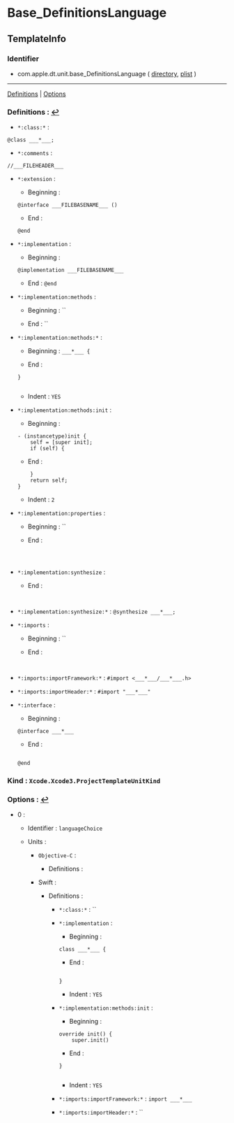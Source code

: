 # Base_DefinitionsLanguage

## TemplateInfo

### Identifier

- com.apple.dt.unit.base_DefinitionsLanguage ( [directory](/Applications/Xcode.app/Contents/Developer/Library/Xcode/Templates/Project%20Templates/Base/Base_DefinitionsLanguage.xctemplate), [plist](/Applications/Xcode.app/Contents/Developer/Library/Xcode/Templates/Project%20Templates/Base/Base_DefinitionsLanguage.xctemplate/TemplateInfo.plist) )

---
<span id="a_Definitions">[Definitions](#f_Definitions)</span> | <span id="a_Options">[Options](#f_Options)</span>

### Definitions :  <span id="f_Definitions"/>[↩](#a_Definitions)

- `*:class:*` : 

```
@class ___*___;

```

- `*:comments` : 

```
//___FILEHEADER___

```

- `*:extension` : 

	- Beginning : 

	```
	@interface ___FILEBASENAME___ ()
	
	```

	- End : 

	```
	@end
	
	```

- `*:implementation` : 

	- Beginning : 

	```
	@implementation ___FILEBASENAME___
	
	```

	- End : `@end`

- `*:implementation:methods` : 

	- Beginning : ``

	- End : ``

- `*:implementation:methods:*` : 

	- Beginning : `___*___ {`

	- End : 

	```
	}
	
	
	```

	- Indent : `YES`

- `*:implementation:methods:init` : 

	- Beginning : 

	```
	- (instancetype)init {
	    self = [super init];
	    if (self) {
	```

	- End : 

	```
	    }
	    return self;
	}
	
	```

	- Indent : `2`

- `*:implementation:properties` : 

	- Beginning : ``

	- End : 

	```
	
	
	
	```

- `*:implementation:synthesize` : 

	- End : 

	```
	
	
	```

- `*:implementation:synthesize:*` : `@synthesize ___*___;`

- `*:imports` : 

	- Beginning : ``

	- End : 

	```
	
	
	```

- `*:imports:importFramework:*` : `#import <___*___/___*___.h>`

- `*:imports:importHeader:*` : `#import "___*___"`

- `*:interface` : 

	- Beginning : 

	```
	@interface ___*___
	
	```

	- End : 

	```
	
	@end
	
	```

### Kind : `Xcode.Xcode3.ProjectTemplateUnitKind`

### Options :  <span id="f_Options"/>[↩](#a_Options)

- 0 : 

	- Identifier : `languageChoice`

	- Units : 

		- `Objective-C` : 

			- Definitions : 

		- Swift : 

			- Definitions : 

				- `*:class:*` : ``

				- `*:implementation` : 

					- Beginning : 

					```
					class ___*___ {
					
					```

					- End : 

					```
					
					}
					
					```

					- Indent : `YES`

				- `*:implementation:methods:init` : 

					- Beginning : 

					```
					override init() {
					    super.init()
					
					```

					- End : 

					```
					}
					
					
					```

					- Indent : `YES`

				- `*:imports:importFramework:*` : `import ___*___`

				- `*:imports:importHeader:*` : ``